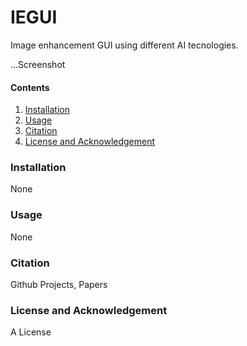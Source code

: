 # IEGUI
Image enhancement GUI using different AI tecnologies.

...Screenshot



#### Contents
1. [Installation](#installation)
2. [Usage](#usage)
3. [Citation](#citation)
4. [License and Acknowledgement](#license-and-acknowledgement)



### Installation
None


### Usage
None


### Citation
Github Projects, Papers


### License and Acknowledgement
A License
